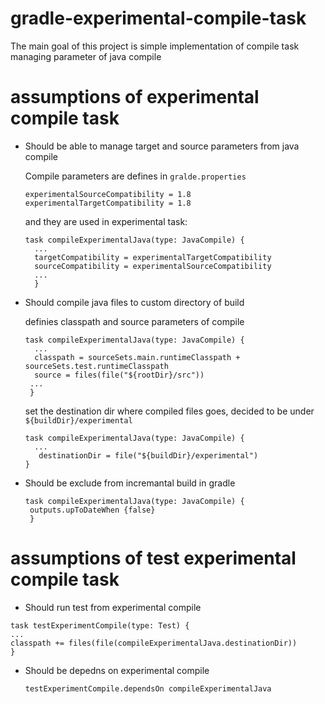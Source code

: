 # gradle-experimental-compile-task
The main goal of this project is simple implementation of compile task managing parameter of java compile 

# assumptions of experimental compile task
* Should be able to manage target and source parameters from java compile
  
  Compile parameters are defines in `gralde.properties`
  ```
  experimentalSourceCompatibility = 1.8
  experimentalTargetCompatibility = 1.8
  ```
  and they are used in experimental task:
  
  ```
  task compileExperimentalJava(type: JavaCompile) {
    ...
    targetCompatibility = experimentalTargetCompatibility
    sourceCompatibility = experimentalSourceCompatibility
    ...
    }
  ```
* Should compile java files to custom directory of build 
  
  definies classpath and source parameters of compile
  ```
  task compileExperimentalJava(type: JavaCompile) {
    ...
    classpath = sourceSets.main.runtimeClasspath + sourceSets.test.runtimeClasspath
    source = files(file("${rootDir}/src"))
   ...
   }
   ```
   
  set the destination dir where compiled files goes, decided to be under `${buildDir}/experimental`
   
  ```
  task compileExperimentalJava(type: JavaCompile) {
    ...
     destinationDir = file("${buildDir}/experimental")
  }
  ```

* Should be exclude from incremantal build in gradle
  ```
  task compileExperimentalJava(type: JavaCompile) {
   outputs.upToDateWhen {false}
   }
  ```


# assumptions of test experimental compile task
* Should run test from experimental compile
 ```
 task testExperimentCompile(type: Test) {
 ...
 classpath += files(file(compileExperimentalJava.destinationDir))
 }
 ```
 
* Should be depedns on experimental compile
  ```
  testExperimentCompile.dependsOn compileExperimentalJava
  ```
  
